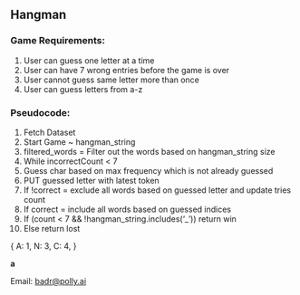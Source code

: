 ## Hangman

### Game Requirements:
1. User can guess one letter at a time
2. User can have 7 wrong entries before the game is over
3. User cannot guess same letter more than once
4. User can guess letters from a-z


### Pseudocode:
1. Fetch Dataset
2. Start Game ~ hangman_string
3. filtered_words = Filter out the words based on hangman_string size
4. While incorrectCount &lt; 7
5. Guess char based on max frequency which is not already guessed
6. PUT guessed letter with latest token
7. If !correct = exclude all words based on guessed letter and update tries count 
8. If correct = include all words based on guessed indices
9. If (count < 7 && !hangman_string.includes(‘_’)) return win
10. Else return lost

{
  A: 1,
  N: 3,
  C: 4,
}


__a__

Email: badr@polly.ai